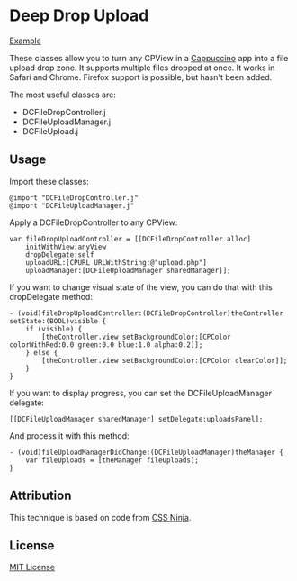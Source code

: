 Deep Drop Upload
==========

[Example](http://davidcann.com/deepDropUpload/index.html)

These classes allow you to turn any CPView in a [Cappuccino](http://github.com/280North/cappuccino) app into a file upload drop zone.  It supports multiple files dropped at once.  It works in Safari and Chrome.  Firefox support is possible, but hasn't been added.

The most useful classes are:

* DCFileDropController.j
* DCFileUploadManager.j
* DCFileUpload.j


## Usage

Import these classes:

	@import "DCFileDropController.j"
	@import "DCFileUploadManager.j"

Apply a DCFileDropController to any CPView:

	var fileDropUploadController = [[DCFileDropController alloc] 
		initWithView:anyView 
		dropDelegate:self 
		uploadURL:[CPURL URLWithString:@"upload.php"] 
		uploadManager:[DCFileUploadManager sharedManager]];

If you want to change visual state of the view, you can do that with this dropDelegate method:

	- (void)fileDropUploadController:(DCFileDropController)theController setState:(BOOL)visible {
		if (visible) {
			[theController.view setBackgroundColor:[CPColor colorWithRed:0.0 green:0.0 blue:1.0 alpha:0.2]];
		} else {
			[theController.view setBackgroundColor:[CPColor clearColor]];
		}
	}

If you want to display progress, you can set the DCFileUploadManager delegate:

	[[DCFileUploadManager sharedManager] setDelegate:uploadsPanel];

And process it with this method:

	- (void)fileUploadManagerDidChange:(DCFileUploadManager)theManager {
		var fileUploads = [theManager fileUploads];
	}


## Attribution

This technique is based on code from [CSS Ninja](http://www.thecssninja.com/javascript/gmail-upload).


## License

[MIT License](http://www.opensource.org/licenses/mit-license.php)